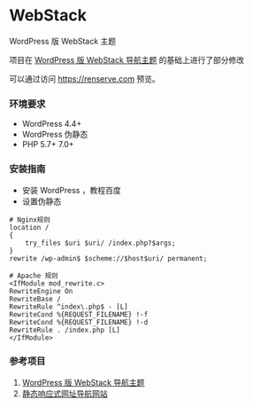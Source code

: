 # WebStack
WordPress 版 WebStack 主题     

项目在 [WordPress 版 WebStack 导航主题](https://github.com/owen0o0/WebStack) 的基础上进行了部分修改

可以通过访问 https://renserve.com 预览。

### 环境要求
+ WordPress 4.4+
+ WordPress 伪静态
+ PHP 5.7+ 7.0+

### 安装指南
+ 安装 WordPress ，教程百度
+ 设置伪静态
```
# Nginx规则
location /
{
    try_files $uri $uri/ /index.php?$args;
}
rewrite /wp-admin$ $scheme://$host$uri/ permanent;

# Apache 规则
<IfModule mod_rewrite.c>
RewriteEngine On
RewriteBase /
RewriteRule ^index\.php$ - [L]
RewriteCond %{REQUEST_FILENAME} !-f
RewriteCond %{REQUEST_FILENAME} !-d
RewriteRule . /index.php [L]
</IfModule>
```


### 参考项目
1) [WordPress 版 WebStack 导航主题](https://github.com/owen0o0/WebStack)   
2) [静态响应式网址导航网站](https://github.com/WebStackPage/WebStackPage.github.io)


